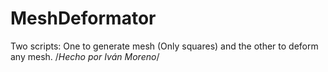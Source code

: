 # MeshDeformator
Two scripts: One to generate mesh (Only squares) and the other to deform any mesh.
/*Hecho por Iván Moreno*/

